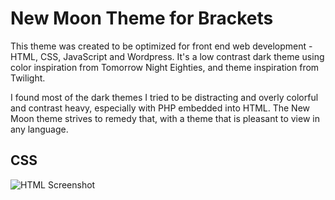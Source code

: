 New Moon Theme for Brackets
===========================

This theme was created to be optimized for front end web development - HTML, CSS, JavaScript and Wordpress. It's a low contrast dark theme using color inspiration from Tomorrow Night Eighties, and theme inspiration from Twilight. 

I found most of the dark themes I tried to be distracting and overly colorful and contrast heavy, especially with PHP embedded into HTML. The New Moon theme strives to remedy that, with a theme that is pleasant to view in any language.

## CSS
![HTML Screenshot](https://github.com/taniarascia/new-moon/blob/master/screenshot.png)
